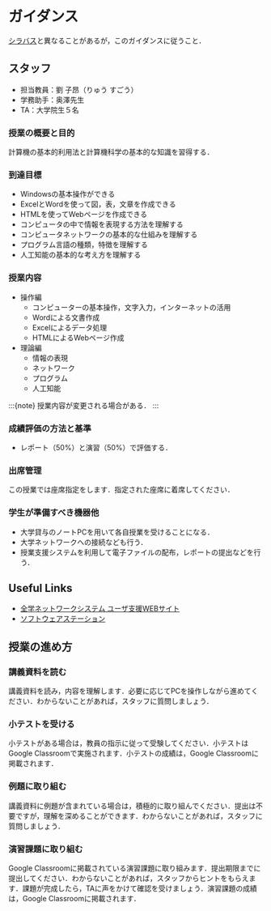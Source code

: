 # ガイダンス

[シラバス](https://syllabus.hosei.ac.jp/web/preview.php?no_id=2513953&nendo=2025&gakubueng=AP&t_mode=pc&radd=)と異なることがあるが，このガイダンスに従うこと．

## スタッフ

- 担当教員：劉 子昂（りゅう すごう）
- 学務助手：奥澤先生
- TA：大学院生５名

### 授業の概要と目的

計算機の基本的利用法と計算機科学の基本的な知識を習得する．

### 到達目標

- Windowsの基本操作ができる
- ExcelとWordを使って図，表，文章を作成できる
- HTMLを使ってWebページを作成できる
- コンピュータの中で情報を表現する方法を理解する
- コンピュータネットワークの基本的な仕組みを理解する
- プログラム言語の種類，特徴を理解する
- 人工知能の基本的な考え方を理解する

### 授業内容

- 操作編
  - コンピューターの基本操作，文字入力，インターネットの活用
  - Wordによる文書作成
  - Excelによるデータ処理
  - HTMLによるWebページ作成
- 理論編
  - 情報の表現
  - ネットワーク
  - プログラム
  - 人工知能

:::{note}
授業内容が変更される場合がある．
:::

### 成績評価の方法と基準

- レポート（50%）と演習（50%）で評価する．

### 出席管理

この授業では座席指定をします．指定された座席に着席してください．

### 学生が準備すべき機器他

- 大学貸与のノートPCを用いて各自授業を受けることになる．
- 大学ネットワークへの接続なども行う．
- 授業支援システムを利用して電子ファイルの配布，レポートの提出などを行う．

## Useful Links

- [全学ネットワークシステム ユーザ支援WEBサイト](https://netsys.hosei.ac.jp/)
- [ソフトウェアステーション](https://software.k.hosei.ac.jp/)

## 授業の進め方

### 講義資料を読む

講義資料を読み，内容を理解します．必要に応じてPCを操作しながら進めてください．わからないことがあれば，スタッフに質問しましょう．

### 小テストを受ける

小テストがある場合は，教員の指示に従って受験してください．小テストはGoogle Classroomで実施されます．小テストの成績は，Google Classroomに掲載されます．

### 例題に取り組む

講義資料に例題が含まれている場合は，積極的に取り組んでください．提出は不要ですが，理解を深めることができます．わからないことがあれば，スタッフに質問しましょう．

### 演習課題に取り組む

Google Classroomに掲載されている演習課題に取り組みます．提出期限までに提出してください．わからないことがあれば，スタッフからヒントをもらえます．課題が完成したら，TAに声をかけて確認を受けましょう．演習課題の成績は，Google Classroomに掲載されます．